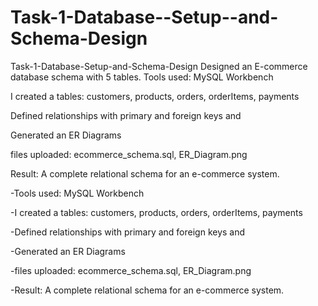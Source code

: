 # Task-1-Database--Setup--and-Schema-Design
Task-1-Database-Setup-and-Schema-Design
Designed an E-commerce database schema with 5 tables.
Tools used: MySQL Workbench


I created a tables: customers, products, orders, orderItems, payments


Defined relationships with primary and foreign keys and


Generated an ER Diagrams


files uploaded: ecommerce_schema.sql, ER_Diagram.png


Result: A complete relational schema for an e-commerce system.


-Tools used: MySQL Workbench


-I created a tables: customers, products, orders, orderItems, payments


-Defined relationships with primary and foreign keys and


-Generated an ER Diagrams


-files uploaded: ecommerce_schema.sql, ER_Diagram.png


-Result: A complete relational schema for an e-commerce system.
